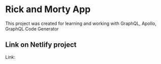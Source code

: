 # Rick and Morty App

This project was created for learning and working with GraphQL, Apollo, GraphQL Code Generator

## Link on Netlify project

Link:
